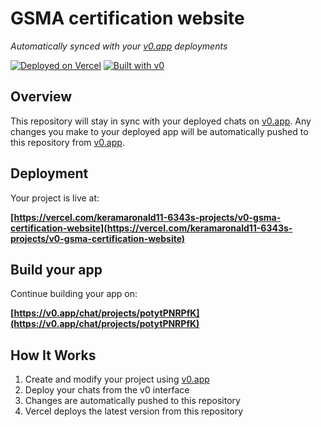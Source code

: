 # GSMA certification website

*Automatically synced with your [v0.app](https://v0.app) deployments*

[![Deployed on Vercel](https://img.shields.io/badge/Deployed%20on-Vercel-black?style=for-the-badge&logo=vercel)](https://vercel.com/keramaronald11-6343s-projects/v0-gsma-certification-website)
[![Built with v0](https://img.shields.io/badge/Built%20with-v0.app-black?style=for-the-badge)](https://v0.app/chat/projects/potytPNRPfK)

## Overview

This repository will stay in sync with your deployed chats on [v0.app](https://v0.app).
Any changes you make to your deployed app will be automatically pushed to this repository from [v0.app](https://v0.app).

## Deployment

Your project is live at:

**[https://vercel.com/keramaronald11-6343s-projects/v0-gsma-certification-website](https://vercel.com/keramaronald11-6343s-projects/v0-gsma-certification-website)**

## Build your app

Continue building your app on:

**[https://v0.app/chat/projects/potytPNRPfK](https://v0.app/chat/projects/potytPNRPfK)**

## How It Works

1. Create and modify your project using [v0.app](https://v0.app)
2. Deploy your chats from the v0 interface
3. Changes are automatically pushed to this repository
4. Vercel deploys the latest version from this repository
